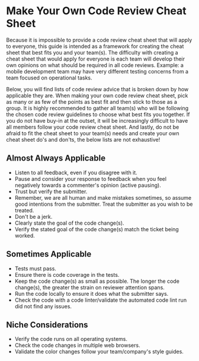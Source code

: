 # Make Your Own Code Review Cheat Sheet

Because it is impossible to provide a code review cheat sheet that will apply
to everyone, this guide is intended as a framework for creating the cheat
sheet that best fits you and your team(s). The difficulty with creating a
cheat sheet that would apply for everyone is each team will develop their
own opinions on what should be required in all code reviews. Example: a
mobile development team may have very different testing concerns from a
team focused on operational tasks.

Below, you will find lists of code review advice that is broken down by
how applicable they are. When making your own code review cheat sheet, pick
as many or as few of the points as best fit and then stick to those as a group.
It is highly recommended to gather all team(s) who will be following the
chosen code review guidelines to choose what best fits you together. If you
do not have buy-in at the outset, it will be increasingly difficult to have
all members follow your code review cheat sheet. And lastly, do not be afraid
to fit the cheat sheet to your team(s) needs and create your own cheat sheet
do's and don'ts, the below lists are not exhaustive!

## Almost Always Applicable

* Listen to all feedback, even if you disagree with it.
* Pause and consider your response to feedback when you feel negatively
towards a commenter's opinion (active pausing).
* Trust but verify the submitter.
* Remember, we are all human and make mistakes sometimes, so assume good
intentions from the submitter. Treat the submitter as you wish to be treated.
* Don't be a jerk.
* Clearly state the goal of the code change(s).
* Verify the stated goal of the code change(s) match the ticket being worked.

## Sometimes Applicable

* Tests must pass.
* Ensure there is code coverage in the tests.
* Keep the code change(s) as small as possible. The longer the code change(s),
the greater the strain on reviewer attention spans.
* Run the code locally to ensure it does what the submitter says.
* Check the code with a code linter/validate the automated code lint run did
not find any issues.

## Niche Considerations

* Verify the code runs on all operating systems.
* Check the code changes in multiple web browsers.
* Validate the color changes follow your team/company's style guides.

